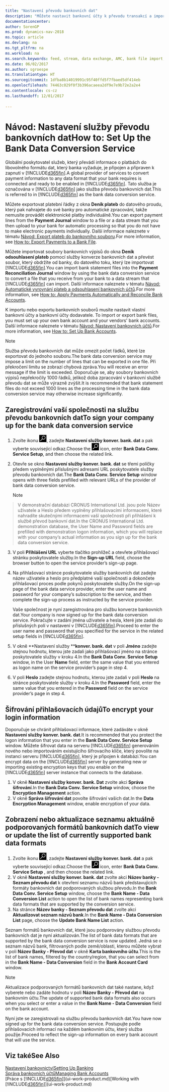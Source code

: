 ```yaml
---
title: "Nastavení převodu bankovních dat"
description: "Můžete nastavit bankovní účty k převodu transakcí a importu a exportu bankovních prostředků."
documentationcenter: 
author: SorenGP
ms.prod: dynamics-nav-2018
ms.topic: article
ms.devlang: na
ms.tgt_pltfrm: na
ms.workload: na
ms.search.keywords: feed, stream, data exchange, AMC, bank file import, bank file export, re-export, bank transfer, AMC, bank data conversion service, funds transfer
ms.date: 06/02/2017
ms.author: sgroespe
ms.translationtype: HT
ms.sourcegitcommit: 1dfba8b14019991c95f40ffd5f7fbaed5df414eb
ms.openlocfilehash: 74463c029f0f3b396acaeea2df9e7e9b72e2a2e4
ms.contentlocale: cs-cz
ms.lasthandoff: 12/01/2017

---
```

# <a name="how-to-set-up-the-bank-data-conversion-service"></a><span data-ttu-id="84d55-103">Návod: Nastavení služby převodu bankovních dat</span><span class="sxs-lookup"><span data-stu-id="84d55-103">How to: Set Up the Bank Data Conversion Service</span></span>
<span data-ttu-id="84d55-104">Globální poskytovatel služeb, který převádí informace o platbách do libovolného formátu dat, který banka vyžaduje, je připojen a připraven k zapnutí v [!INCLUDE[d365fin](includes/d365fin_md.md)].</span><span class="sxs-lookup"><span data-stu-id="84d55-104">A global provider of services to convert payment information to any data format that your bank requires is connected and ready to be enabled in [!INCLUDE[d365fin](includes/d365fin_md.md)].</span></span> <span data-ttu-id="84d55-105">Tato služba je označována v [!INCLUDE[d365fin](includes/d365fin_md.md)] jako služba převodu bankovních dat.</span><span class="sxs-lookup"><span data-stu-id="84d55-105">This is referred to in [!INCLUDE[d365fin](includes/d365fin_md.md)] as the bank data conversion service.</span></span>

<span data-ttu-id="84d55-106">Můžete exportovat platební řádky z okna **Deník plateb** do datového proudu, který pak nahrajete do své banky pro automatické zpracování, takže nemusíte provádět elektronické platby individuálně.</span><span class="sxs-lookup"><span data-stu-id="84d55-106">You can export payment lines from the **Payment Journal** window to a file or a data stream that you then upload to your bank for automatic processing so that you do not have to make electronic payments individually.</span></span> <span data-ttu-id="84d55-107">Další informace naleznete v tématu [Návod: Export plateb do bankovního souboru](payables-how-export-payments-bank-file.md).</span><span class="sxs-lookup"><span data-stu-id="84d55-107">For more information, see [How to: Export Payments to a Bank File](payables-how-export-payments-bank-file.md).</span></span>

<span data-ttu-id="84d55-108">Můžete importovat soubory bankovních výpisů do okna  **Deník odsouhlasení plateb** pomocí služby konverze bankovních dat a převést soubor, který obdržíte od banky, do datového toku, který lze importovat [!INCLUDE[d365fin](includes/d365fin_md.md)].</span><span class="sxs-lookup"><span data-stu-id="84d55-108">You can import bank statement files into the **Payment Reconciliation Journal** window by using the bank data conversion service to convert a file that you receive from your bank to a data stream that [!INCLUDE[d365fin](includes/d365fin_md.md)] can import.</span></span> <span data-ttu-id="84d55-109">Další informace naleznete v tématu  [Návod: Automatické vyrovnání plateb a odsouhlasení bankovních účtů](receivables-apply-payments-auto-reconcile-bank-accounts.md).</span><span class="sxs-lookup"><span data-stu-id="84d55-109">For more information, see [How to: Apply Payments Automatically and Reconcile Bank Accounts](receivables-apply-payments-auto-reconcile-bank-accounts.md).</span></span>

<span data-ttu-id="84d55-110">K importu nebo exportu bankovních souborů musíte nastavit vlastní bankovní účty a bankovní účty dodavatele. </span><span class="sxs-lookup"><span data-stu-id="84d55-110">To import or export bank files, you must set up your own bank account and your vendors' bank accounts.</span></span> <span data-ttu-id="84d55-111">Další informace naleznete v tématu [Návod: Nastavení bankovních účtů](bank-how-setup-bank-accounts.md).</span><span class="sxs-lookup"><span data-stu-id="84d55-111">For more information, see [How to: Set Up Bank Accounts](bank-how-setup-bank-accounts.md).</span></span>

> [!NOTE]  
>   <span data-ttu-id="84d55-112">Služba převodu bankovních dat může omezit počet řádků, které lze exportovat do jednoho souboru.</span><span class="sxs-lookup"><span data-stu-id="84d55-112">The bank data conversion service may impose a limit on the number of lines that can be exported in one file.</span></span> <span data-ttu-id="84d55-113">Při překročení limitu se zobrazí chybová zpráva.</span><span class="sxs-lookup"><span data-stu-id="84d55-113">You will receive an error message if the limit is exceeded.</span></span> <span data-ttu-id="84d55-114">Doporučuje se, aby soubory bankovních výpisů nepřekročily 1000 řádků, jelikož doba zpracování v bankovní službě převodu dat se může výrazně zvýšit.</span><span class="sxs-lookup"><span data-stu-id="84d55-114">It is recommended that bank statement files do not exceed 1000 lines as the processing time in the bank data conversion service may otherwise increase significantly.</span></span>

## <a name="to-sign-your-company-up-for-the-bank-data-conversion-service"></a><span data-ttu-id="84d55-115">Zaregistrování vaší společnosti na službu převodu bankovních dat</span><span class="sxs-lookup"><span data-stu-id="84d55-115">To sign your company up for the bank data conversion service</span></span>
1. <span data-ttu-id="84d55-116">Zvolte ikonu ![Vyhledat stránku nebo sestavu](media/ui-search/search_small.png "Ikona Vyhledat stránku nebo sestavu"), zadejte **Nastavení služby konver. bank. dat** a pak vyberte související odkaz.</span><span class="sxs-lookup"><span data-stu-id="84d55-116">Choose the ![Search for Page or Report](media/ui-search/search_small.png "Search for Page or Report icon") icon, enter **Bank Data Conv. Service Setup**, and then choose the related link.</span></span>  
2. <span data-ttu-id="84d55-117">Otevře se okno **Nastavení služby konver. bank. dat** se třemi políčky předem vyplněnými příslušnými adresami URL poskytovatele služby převodu bankovních dat.</span><span class="sxs-lookup"><span data-stu-id="84d55-117">The **Bank Data Conv. Service Setup** window opens with three fields prefilled with relevant URLs of the provider of bank data conversion service.</span></span>

    > [!NOTE]  
>   <span data-ttu-id="84d55-118">V demonstrační databázi CRONUS International Ltd. jsou pole Název uživatele a Heslo předem vyplněny přihlašovacími informacemi, které nahradíte skutečnými informacemi vaší společnosti při přihlášení k službě převod bankovní dat.</span><span class="sxs-lookup"><span data-stu-id="84d55-118">In the CRONUS International Ltd. demonstration database, the User Name and Password fields are prefilled with demonstration logon information, which you will replace with your company’s actual information as you sign up for the bank data conversion service.</span></span>
3. <span data-ttu-id="84d55-119">V poli **Přihlášení URL** vyberte tlačítko prohlížeč a otevřete přihlašovací stránku poskytovatele služby.</span><span class="sxs-lookup"><span data-stu-id="84d55-119">In the **Sign-up URL** field, choose the browser button to open the service provider’s sign-up page.</span></span>  
4. <span data-ttu-id="84d55-120">Na přihlašovací stránce poskytovatele služby bankovních dat zadejte název uživatele a heslo pro předplatné vaší společnosti a dokončete přihlašovací proces podle pokynů poskytovatele služby.</span><span class="sxs-lookup"><span data-stu-id="84d55-120">On the sign-up page of the bank data service provider, enter the user name and password for your company’s subscription to the service, and then complete the sign-up process as instructed by the service provider.</span></span>

    <span data-ttu-id="84d55-121">Vaše společnost je nyní zaregistrována pro službu konverze bankovních dat.</span><span class="sxs-lookup"><span data-stu-id="84d55-121">Your company is now signed up for the bank data conversion service.</span></span> <span data-ttu-id="84d55-122">Pokračujte v zadání jména uživatele a hesla, které jste zadali do příslušných polí v nastavení v [!INCLUDE[d365fin](includes/d365fin_md.md)].</span><span class="sxs-lookup"><span data-stu-id="84d55-122">Proceed to enter the user name and password that you specified for the service in the related setup fields in [!INCLUDE[d365fin](includes/d365fin_md.md)].</span></span>
5. <span data-ttu-id="84d55-123">V okně **Nastavení služby ****konver. bank. dat** v poli **Jméno** zadejte stejnou hodnotu, kterou jste zadali jako přihlašovací jméno na stránce poskytovatele služby v kroku 4.</span><span class="sxs-lookup"><span data-stu-id="84d55-123">In the **Bank Data Conv. Service Setup** window, in the User **Name** field, enter the same value that you entered as logon name on the service provider’s page in step 4.</span></span>
6. <span data-ttu-id="84d55-124">V poli **Heslo** zadejte stejnou hodnotu, kterou jste zadali v poli **Heslo** na stránce poskytovatele služby v kroku 4.</span><span class="sxs-lookup"><span data-stu-id="84d55-124">In the **Password** field, enter the same value that you entered in the **Password** field on the service provider’s page in step 4.</span></span>

## <a name="to-encrypt-your-login-information"></a><span data-ttu-id="84d55-125">Šifrování přihlašovacích údajů</span><span class="sxs-lookup"><span data-stu-id="84d55-125">To encrypt your login information</span></span>
<span data-ttu-id="84d55-126">Doporučuje se chránit přihlašovací informace, které zadáváte v okně **Nastavení služby konver. bank. dat**.</span><span class="sxs-lookup"><span data-stu-id="84d55-126">It is recommended that you protect the logon information that you enter in the **Bank Data Conv. Service Setup** window.</span></span> <span data-ttu-id="84d55-127">Můžete šifrovat data na serveru [!INCLUDE[d365fin](includes/d365fin_md.md)] generováním nového nebo importováním existujícího šifrovacího klíče, který povolíte na instanci serveru  [!INCLUDE[d365fin](includes/d365fin_md.md)], který je připojen k databázi.</span><span class="sxs-lookup"><span data-stu-id="84d55-127">You can encrypt data on the [!INCLUDE[d365fin](includes/d365fin_md.md)] server by generating new or importing existing encryption keys that you enable on the [!INCLUDE[d365fin](includes/d365fin_md.md)] server instance that connects to the database.</span></span>

1. <span data-ttu-id="84d55-128">V okně **Nastavení služby konver. bank. Dat** zvolte akci **Správa šifrování**.</span><span class="sxs-lookup"><span data-stu-id="84d55-128">In the **Bank Data Conv. Service Setup** window, choose the **Encryption Management** action.</span></span>
2. <span data-ttu-id="84d55-129">V okně **Správa šifrování dat** povolte šifrování vašich dat.</span><span class="sxs-lookup"><span data-stu-id="84d55-129">In the **Data Encryption Management** window, enable encryption of your data.</span></span>

## <a name="to-view-or-update-the-list-of-currently-supported-bank-data-formats"></a><span data-ttu-id="84d55-130">Zobrazení nebo aktualizace seznamu aktuálně podporovaných formátů bankovních dat</span><span class="sxs-lookup"><span data-stu-id="84d55-130">To view or update the list of currently supported bank data formats</span></span>
1. <span data-ttu-id="84d55-131">Zvolte ikonu ![Vyhledat stránku nebo sestavu](media/ui-search/search_small.png "Ikona Vyhledat stránku nebo sestavu"), zadejte **Nastavení služby konver. bank. dat** a pak vyberte související odkaz.</span><span class="sxs-lookup"><span data-stu-id="84d55-131">Choose the ![Search for Page or Report](media/ui-search/search_small.png "Search for Page or Report icon") icon, enter **Bank Data Conv. Service Setup** , and then choose the related link.</span></span>
2. <span data-ttu-id="84d55-132">V okně **Nastavení služby konver. bank. dat** zvolte akci **Název banky - Seznam převodu dat** k otevření seznamu názvů bank představujících formáty bankovních dat podporovaných službou převodu.</span><span class="sxs-lookup"><span data-stu-id="84d55-132">In the **Bank Data Conv. Service Setup** window, choose the **Bank Name - Data Conversion List** action to open the list of bank names representing bank data formats that are supported by the conversion service.</span></span>
3. <span data-ttu-id="84d55-133">Na stránce **Název banky - Seznam převodu dat** zvolte akci **Aktualizovat seznam názvů bank**.</span><span class="sxs-lookup"><span data-stu-id="84d55-133">In the **Bank Name - Data Conversion List** page, choose the **Update Bank Name List** action.</span></span>

<span data-ttu-id="84d55-134">Seznam formátů bankovních dat, které jsou podporovány službou převodu bankovních dat je nyní aktualizován.</span><span class="sxs-lookup"><span data-stu-id="84d55-134">The list of bank data formats that are supported by the bank data conversion service is now updated.</span></span> <span data-ttu-id="84d55-135">Jedná se o seznam názvů bank, filtrovaných podle země/oblasti, kterou můžete vybrat v poli **Název Banky - Převod dat** v okně **Karta bankovního účtu**.</span><span class="sxs-lookup"><span data-stu-id="84d55-135">This is the list of bank names, filtered by the country/region, that you can select from in the **Bank Name - Data Conversion** field in the **Bank Account Card** window.</span></span>

> [!NOTE]  
>   <span data-ttu-id="84d55-136">Aktualizace podporovaných formátů bankovních dat také nastane, když vyberete nebo zadáte hodnotu v poli **Název Banky - Převod dat** na bankovním účtu.</span><span class="sxs-lookup"><span data-stu-id="84d55-136">The update of supported bank data formats also occurs when you select or enter a value in the **Bank Name - Data Conversion** field on the bank account.</span></span>

<span data-ttu-id="84d55-137">Nyní jste se zaregistrovali na službu převodu bankovních dat.</span><span class="sxs-lookup"><span data-stu-id="84d55-137">You have now signed up for the bank data conversion service.</span></span> <span data-ttu-id="84d55-138">Postupujte podle přihlašovacích informací na každém bankovním účtu, který služba použije.</span><span class="sxs-lookup"><span data-stu-id="84d55-138">Proceed to reflect the sign-up information on every bank account that will use the service.</span></span>

## <a name="see-also"></a><span data-ttu-id="84d55-139">Viz také</span><span class="sxs-lookup"><span data-stu-id="84d55-139">See Also</span></span>
[<span data-ttu-id="84d55-140">Nastavení bankovnictví</span><span class="sxs-lookup"><span data-stu-id="84d55-140">Setting Up Banking</span></span>](bank-setup-banking.md)  
[<span data-ttu-id="84d55-141">Správa bankovních účtů</span><span class="sxs-lookup"><span data-stu-id="84d55-141">Managing Bank Accounts</span></span>](bank-manage-bank-accounts.md)  
<span data-ttu-id="84d55-142">[Práce s [!INCLUDE[d365fin](includes/d365fin_md.md)]](ui-work-product.md)</span><span class="sxs-lookup"><span data-stu-id="84d55-142">[Working with [!INCLUDE[d365fin](includes/d365fin_md.md)]](ui-work-product.md)</span></span>

